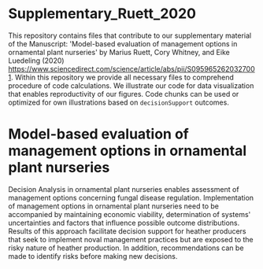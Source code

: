 # Supplementary_Ruett_2020
This repository contains files that contribute to our supplementary material of the Manuscript: 'Model-based evaluation of management options in ornamental plant nurseries' by Marius Ruett, Cory Whitney, and Eike Luedeling (2020) https://www.sciencedirect.com/science/article/abs/pii/S0959652620327001.
Within this repository we provide all necessary files to comprehend procedure of code calculations. We illustrate our code for data visualization that enables reproductivity of our figures. Code chunks can be used or optimized for own illustrations based on ```decisionSupport``` outcomes.

# Model-based evaluation of management options in ornamental plant nurseries 

Decision Analysis in ornamental plant nurseries enables assessment of management options concerning fungal disease regulation. Implementation of management options in ornamental plant nurseries need to be accompanied by maintaining economic viability, determination of systems' uncertainties and factors that influence possible outcome distributions. Results of this approach facilitate decision support for heather producers that seek to implement noval management practices but are exposed to the risky nature of heather production. In addition, recommendations can be made to identify risks before making new decisions.  



